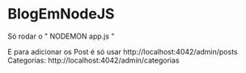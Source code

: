 # BlogEmNodeJS
Só rodar o " NODEMON app.js "

E para adicionar os Post é só usar http://localhost:4042/admin/posts
Categorias: http://localhost:4042/admin/categorias
